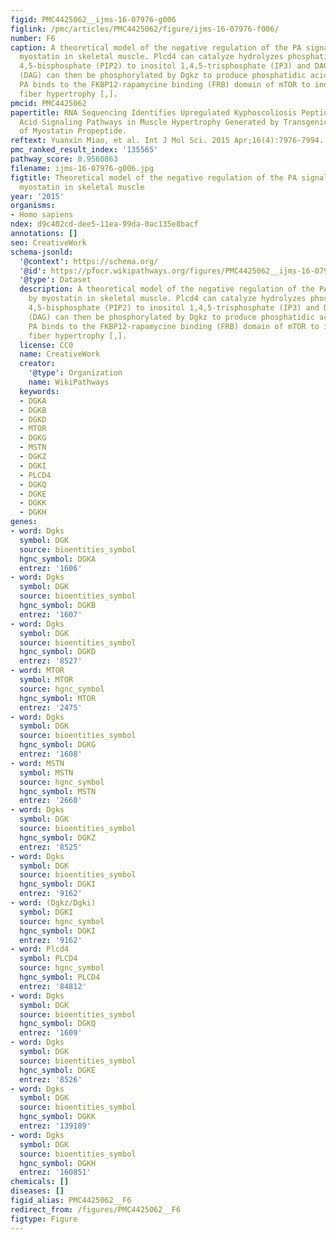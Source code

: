 ```yaml
---
figid: PMC4425062__ijms-16-07976-g006
figlink: /pmc/articles/PMC4425062/figure/ijms-16-07976-f006/
number: F6
caption: A theoretical model of the negative regulation of the PA signal pathway by
  myostatin in skeletal muscle. Plcd4 can catalyze hydrolyzes phosphatidylinositol
  4,5-bisphosphate (PIP2) to inositol 1,4,5-trisphosphate (IP3) and DAG [,,]. Diacylglycerol
  (DAG) can then be phosphorylated by Dgkz to produce phosphatidic acid (PA). Subsequently,
  PA binds to the FKBP12-rapamycine binding (FRB) domain of mTOR to induce muscle
  fiber hypertrophy [,].
pmcid: PMC4425062
papertitle: RNA Sequencing Identifies Upregulated Kyphoscoliosis Peptidase and Phosphatidic
  Acid Signaling Pathways in Muscle Hypertrophy Generated by Transgenic Expression
  of Myostatin Propeptide.
reftext: Yuanxin Miao, et al. Int J Mol Sci. 2015 Apr;16(4):7976-7994.
pmc_ranked_result_index: '135565'
pathway_score: 0.9560863
filename: ijms-16-07976-g006.jpg
figtitle: Theoretical model of the negative regulation of the PA signal pathway by
  myostatin in skeletal muscle
year: '2015'
organisms:
- Homo sapiens
ndex: d9c402cd-dee5-11ea-99da-0ac135e8bacf
annotations: []
seo: CreativeWork
schema-jsonld:
  '@context': https://schema.org/
  '@id': https://pfocr.wikipathways.org/figures/PMC4425062__ijms-16-07976-g006.html
  '@type': Dataset
  description: A theoretical model of the negative regulation of the PA signal pathway
    by myostatin in skeletal muscle. Plcd4 can catalyze hydrolyzes phosphatidylinositol
    4,5-bisphosphate (PIP2) to inositol 1,4,5-trisphosphate (IP3) and DAG [,,]. Diacylglycerol
    (DAG) can then be phosphorylated by Dgkz to produce phosphatidic acid (PA). Subsequently,
    PA binds to the FKBP12-rapamycine binding (FRB) domain of mTOR to induce muscle
    fiber hypertrophy [,].
  license: CC0
  name: CreativeWork
  creator:
    '@type': Organization
    name: WikiPathways
  keywords:
  - DGKA
  - DGKB
  - DGKD
  - MTOR
  - DGKG
  - MSTN
  - DGKZ
  - DGKI
  - PLCD4
  - DGKQ
  - DGKE
  - DGKK
  - DGKH
genes:
- word: Dgks
  symbol: DGK
  source: bioentities_symbol
  hgnc_symbol: DGKA
  entrez: '1606'
- word: Dgks
  symbol: DGK
  source: bioentities_symbol
  hgnc_symbol: DGKB
  entrez: '1607'
- word: Dgks
  symbol: DGK
  source: bioentities_symbol
  hgnc_symbol: DGKD
  entrez: '8527'
- word: MTOR
  symbol: MTOR
  source: hgnc_symbol
  hgnc_symbol: MTOR
  entrez: '2475'
- word: Dgks
  symbol: DGK
  source: bioentities_symbol
  hgnc_symbol: DGKG
  entrez: '1608'
- word: MSTN
  symbol: MSTN
  source: hgnc_symbol
  hgnc_symbol: MSTN
  entrez: '2660'
- word: Dgks
  symbol: DGK
  source: bioentities_symbol
  hgnc_symbol: DGKZ
  entrez: '8525'
- word: Dgks
  symbol: DGK
  source: bioentities_symbol
  hgnc_symbol: DGKI
  entrez: '9162'
- word: (Dgkz/Dgki)
  symbol: DGKI
  source: hgnc_symbol
  hgnc_symbol: DGKI
  entrez: '9162'
- word: Plcd4
  symbol: PLCD4
  source: hgnc_symbol
  hgnc_symbol: PLCD4
  entrez: '84812'
- word: Dgks
  symbol: DGK
  source: bioentities_symbol
  hgnc_symbol: DGKQ
  entrez: '1609'
- word: Dgks
  symbol: DGK
  source: bioentities_symbol
  hgnc_symbol: DGKE
  entrez: '8526'
- word: Dgks
  symbol: DGK
  source: bioentities_symbol
  hgnc_symbol: DGKK
  entrez: '139189'
- word: Dgks
  symbol: DGK
  source: bioentities_symbol
  hgnc_symbol: DGKH
  entrez: '160851'
chemicals: []
diseases: []
figid_alias: PMC4425062__F6
redirect_from: /figures/PMC4425062__F6
figtype: Figure
---
```


